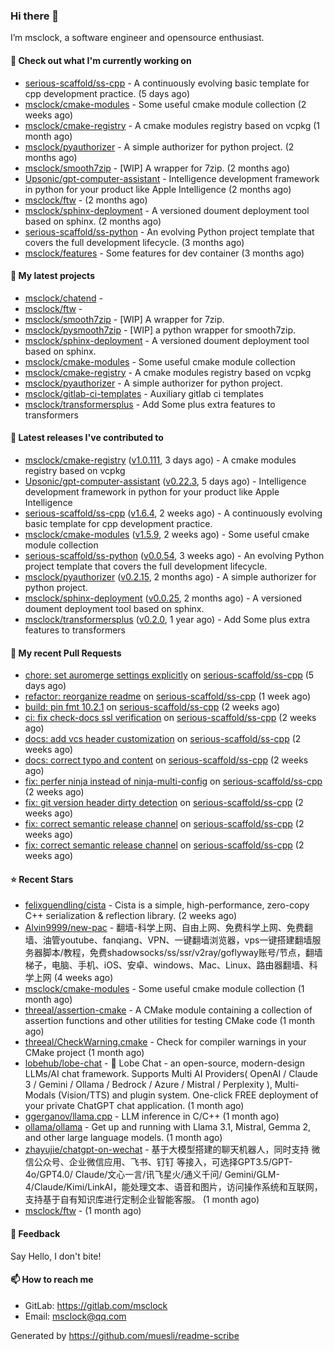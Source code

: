 ### Hi there 👋

I’m msclock, a software engineer and opensource enthusiast.

#### 👷 Check out what I'm currently working on

- [serious-scaffold/ss-cpp](https://github.com/serious-scaffold/ss-cpp) - A continuously evolving basic template for cpp development practice. (5 days ago)
- [msclock/cmake-modules](https://github.com/msclock/cmake-modules) - Some useful cmake module collection (2 weeks ago)
- [msclock/cmake-registry](https://github.com/msclock/cmake-registry) - A cmake modules registry based on vcpkg (1 month ago)
- [msclock/pyauthorizer](https://github.com/msclock/pyauthorizer) - A simple authorizer for python project. (2 months ago)
- [msclock/smooth7zip](https://github.com/msclock/smooth7zip) - [WIP] A wrapper for 7zip. (2 months ago)
- [Upsonic/gpt-computer-assistant](https://github.com/Upsonic/gpt-computer-assistant) - Intelligence development framework in python for your product like Apple Intelligence (2 months ago)
- [msclock/ftw](https://github.com/msclock/ftw) -  (2 months ago)
- [msclock/sphinx-deployment](https://github.com/msclock/sphinx-deployment) - A versioned doument deployment tool based on sphinx. (2 months ago)
- [serious-scaffold/ss-python](https://github.com/serious-scaffold/ss-python) - An evolving Python project template that covers the full development lifecycle. (3 months ago)
- [msclock/features](https://github.com/msclock/features) - Some features for dev container (3 months ago)

#### 🌱 My latest projects

- [msclock/chatend](https://github.com/msclock/chatend) - 
- [msclock/ftw](https://github.com/msclock/ftw) - 
- [msclock/smooth7zip](https://github.com/msclock/smooth7zip) - [WIP] A wrapper for 7zip.
- [msclock/pysmooth7zip](https://github.com/msclock/pysmooth7zip) - [WIP] a python wrapper for smooth7zip.
- [msclock/sphinx-deployment](https://github.com/msclock/sphinx-deployment) - A versioned doument deployment tool based on sphinx.
- [msclock/cmake-modules](https://github.com/msclock/cmake-modules) - Some useful cmake module collection
- [msclock/cmake-registry](https://github.com/msclock/cmake-registry) - A cmake modules registry based on vcpkg
- [msclock/pyauthorizer](https://github.com/msclock/pyauthorizer) - A simple authorizer for python project.
- [msclock/gitlab-ci-templates](https://github.com/msclock/gitlab-ci-templates) - Auxiliary gitlab ci templates
- [msclock/transformersplus](https://github.com/msclock/transformersplus) - Add Some plus extra features to transformers

#### 🔭 Latest releases I've contributed to

- [msclock/cmake-registry](https://github.com/msclock/cmake-registry) ([v1.0.111](https://github.com/msclock/cmake-registry/releases/tag/v1.0.111), 3 days ago) - A cmake modules registry based on vcpkg
- [Upsonic/gpt-computer-assistant](https://github.com/Upsonic/gpt-computer-assistant) ([v0.22.3](https://github.com/Upsonic/gpt-computer-assistant/releases/tag/v0.22.3), 5 days ago) - Intelligence development framework in python for your product like Apple Intelligence
- [serious-scaffold/ss-cpp](https://github.com/serious-scaffold/ss-cpp) ([v1.6.4](https://github.com/serious-scaffold/ss-cpp/releases/tag/v1.6.4), 2 weeks ago) - A continuously evolving basic template for cpp development practice.
- [msclock/cmake-modules](https://github.com/msclock/cmake-modules) ([v1.5.9](https://github.com/msclock/cmake-modules/releases/tag/v1.5.9), 2 weeks ago) - Some useful cmake module collection
- [serious-scaffold/ss-python](https://github.com/serious-scaffold/ss-python) ([v0.0.54](https://github.com/serious-scaffold/ss-python/releases/tag/v0.0.54), 3 weeks ago) - An evolving Python project template that covers the full development lifecycle.
- [msclock/pyauthorizer](https://github.com/msclock/pyauthorizer) ([v0.2.15](https://github.com/msclock/pyauthorizer/releases/tag/v0.2.15), 2 months ago) - A simple authorizer for python project.
- [msclock/sphinx-deployment](https://github.com/msclock/sphinx-deployment) ([v0.0.25](https://github.com/msclock/sphinx-deployment/releases/tag/v0.0.25), 2 months ago) - A versioned doument deployment tool based on sphinx.
- [msclock/transformersplus](https://github.com/msclock/transformersplus) ([v0.2.0](https://github.com/msclock/transformersplus/releases/tag/v0.2.0), 1 year ago) - Add Some plus extra features to transformers

#### 🔨 My recent Pull Requests

- [chore: set auromerge settings explicitly](https://github.com/serious-scaffold/ss-cpp/pull/352) on [serious-scaffold/ss-cpp](https://github.com/serious-scaffold/ss-cpp) (5 days ago)
- [refactor: reorganize readme](https://github.com/serious-scaffold/ss-cpp/pull/347) on [serious-scaffold/ss-cpp](https://github.com/serious-scaffold/ss-cpp) (1 week ago)
- [build: pin fmt 10.2.1](https://github.com/serious-scaffold/ss-cpp/pull/345) on [serious-scaffold/ss-cpp](https://github.com/serious-scaffold/ss-cpp) (2 weeks ago)
- [ci: fix check-docs ssl verification](https://github.com/serious-scaffold/ss-cpp/pull/343) on [serious-scaffold/ss-cpp](https://github.com/serious-scaffold/ss-cpp) (2 weeks ago)
- [docs: add vcs header customization](https://github.com/serious-scaffold/ss-cpp/pull/342) on [serious-scaffold/ss-cpp](https://github.com/serious-scaffold/ss-cpp) (2 weeks ago)
- [docs: correct typo and content](https://github.com/serious-scaffold/ss-cpp/pull/341) on [serious-scaffold/ss-cpp](https://github.com/serious-scaffold/ss-cpp) (2 weeks ago)
- [fix: perfer ninja instead of ninja-multi-config](https://github.com/serious-scaffold/ss-cpp/pull/338) on [serious-scaffold/ss-cpp](https://github.com/serious-scaffold/ss-cpp) (2 weeks ago)
- [fix: git version header dirty detection](https://github.com/serious-scaffold/ss-cpp/pull/336) on [serious-scaffold/ss-cpp](https://github.com/serious-scaffold/ss-cpp) (2 weeks ago)
- [fix: correct semantic release channel](https://github.com/serious-scaffold/ss-cpp/pull/335) on [serious-scaffold/ss-cpp](https://github.com/serious-scaffold/ss-cpp) (2 weeks ago)
- [fix: correct semantic release channel](https://github.com/serious-scaffold/ss-cpp/pull/334) on [serious-scaffold/ss-cpp](https://github.com/serious-scaffold/ss-cpp) (2 weeks ago)

#### ⭐ Recent Stars

- [felixguendling/cista](https://github.com/felixguendling/cista) - Cista is a simple, high-performance, zero-copy C&#43;&#43; serialization &amp; reflection library. (2 weeks ago)
- [Alvin9999/new-pac](https://github.com/Alvin9999/new-pac) - 翻墙-科学上网、自由上网、免费科学上网、免费翻墙、油管youtube、fanqiang、VPN、一键翻墙浏览器，vps一键搭建翻墙服务器脚本/教程，免费shadowsocks/ss/ssr/v2ray/goflyway账号/节点，翻墙梯子，电脑、手机、iOS、安卓、windows、Mac、Linux、路由器翻墙、科学上网 (4 weeks ago)
- [msclock/cmake-modules](https://github.com/msclock/cmake-modules) - Some useful cmake module collection (1 month ago)
- [threeal/assertion-cmake](https://github.com/threeal/assertion-cmake) - A CMake module containing a collection of assertion functions and other utilities for testing CMake code (1 month ago)
- [threeal/CheckWarning.cmake](https://github.com/threeal/CheckWarning.cmake) - Check for compiler warnings in your CMake project (1 month ago)
- [lobehub/lobe-chat](https://github.com/lobehub/lobe-chat) - 🤯 Lobe Chat - an open-source, modern-design LLMs/AI chat framework. Supports Multi AI Providers( OpenAI / Claude 3 / Gemini / Ollama / Bedrock / Azure / Mistral / Perplexity ), Multi-Modals (Vision/TTS) and plugin system. One-click FREE deployment of your private ChatGPT chat application. (1 month ago)
- [ggerganov/llama.cpp](https://github.com/ggerganov/llama.cpp) - LLM inference in C/C&#43;&#43; (1 month ago)
- [ollama/ollama](https://github.com/ollama/ollama) - Get up and running with Llama 3.1, Mistral, Gemma 2, and other large language models. (1 month ago)
- [zhayujie/chatgpt-on-wechat](https://github.com/zhayujie/chatgpt-on-wechat) - 基于大模型搭建的聊天机器人，同时支持 微信公众号、企业微信应用、飞书、钉钉 等接入，可选择GPT3.5/GPT-4o/GPT4.0/ Claude/文心一言/讯飞星火/通义千问/ Gemini/GLM-4/Claude/Kimi/LinkAI，能处理文本、语音和图片，访问操作系统和互联网，支持基于自有知识库进行定制企业智能客服。 (1 month ago)
- [msclock/ftw](https://github.com/msclock/ftw) -  (1 month ago)

#### 💬 Feedback

Say Hello, I don't bite!

#### 📫 How to reach me

- GitLab: https://gitlab.com/msclock
- Email: msclock@qq.com

Generated by https://github.com/muesli/readme-scribe
